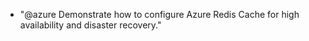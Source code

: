 - "@azure Demonstrate how to configure Azure Redis Cache for high availability and disaster recovery."
